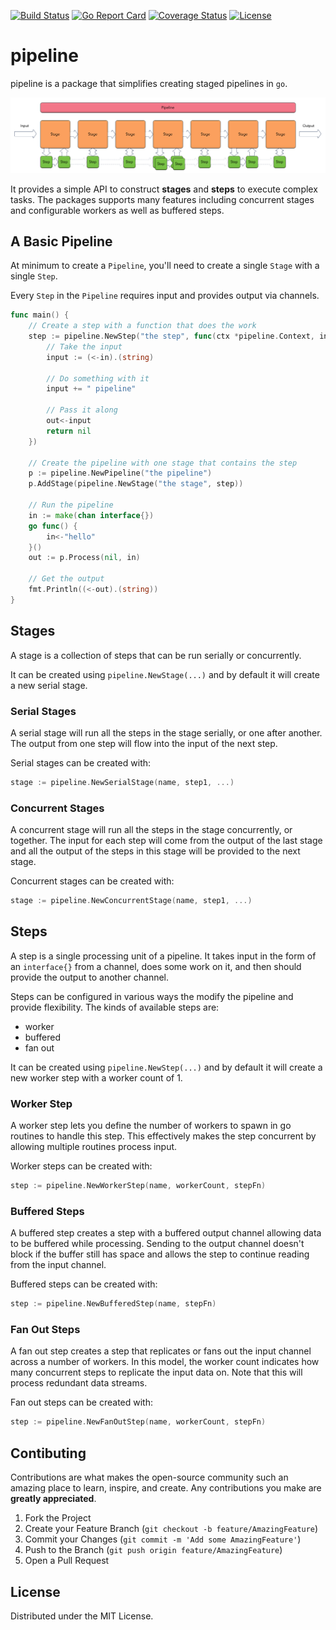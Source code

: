 [![Build Status](https://travis-ci.org/pokanop/pipeline.svg?branch=master)](https://travis-ci.org/pokanop/pipeline)
[![Go Report Card](https://goreportcard.com/badge/github.com/pokanop/pipeline)](https://goreportcard.com/report/github.com/pokanop/pipeline)
[![Coverage Status](https://coveralls.io/repos/github/pokanop/pipeline/badge.svg?branch=master)](https://coveralls.io/github/pokanop/pipeline?branch=master)
[![License](https://img.shields.io/badge/license-MIT-blue.svg)](https://github.com/containous/traefik/blob/master/LICENSE.md)

# pipeline
pipeline is a package that simplifies creating staged pipelines in `go`.

![Pipeline](/images/pipeline.png)

It provides a simple API to construct **stages** and **steps** to execute complex tasks. The packages supports many features including concurrent stages and configurable workers as well as buffered steps.

## A Basic Pipeline

At minimum to create a `Pipeline`, you'll need to create a single `Stage` with a single `Step`.

Every `Step` in the `Pipeline` requires input and provides output via channels.

```go
func main() {
    // Create a step with a function that does the work
    step := pipeline.NewStep("the step", func(ctx *pipeline.Context, in <-chan interface{}, out chan interface{}) error {
        // Take the input
        input := (<-in).(string)

        // Do something with it
        input += " pipeline"

        // Pass it along
        out<-input
        return nil
    })

    // Create the pipeline with one stage that contains the step
    p := pipeline.NewPipeline("the pipeline")
    p.AddStage(pipeline.NewStage("the stage", step))

    // Run the pipeline
    in := make(chan interface{})
    go func() {
        in<-"hello"
    }()
    out := p.Process(nil, in)

    // Get the output
    fmt.Println((<-out).(string))
}
```

## Stages

A stage is a collection of steps that can be run serially or concurrently.

It can be created using `pipeline.NewStage(...)` and by default it will create a new serial stage.

### Serial Stages

A serial stage will run all the steps in the stage serially, or one after another. The output from one step will flow into the input of the next step.

Serial stages can be created with:
```go
stage := pipeline.NewSerialStage(name, step1, ...)
```

### Concurrent Stages

A concurrent stage will run all the steps in the stage concurrently, or together. The input for each step will come from the output of the last stage and all the output of the steps in this stage will be provided to the next stage.

Concurrent stages can be created with:
```go
stage := pipeline.NewConcurrentStage(name, step1, ...)
```

## Steps

A step is a single processing unit of a pipeline. It takes input in the form of an `interface{}` from a channel, does some work on it, and then should provide the output to another channel.

Steps can be configured in various ways the modify the pipeline and provide flexibility. The kinds of available steps are:
- worker
- buffered
- fan out

It can be created using `pipeline.NewStep(...)` and by default it will create a new worker step with a worker count of 1.

### Worker Step

A worker step lets you define the number of workers to spawn in go routines to handle this step. This effectively makes the step concurrent by allowing multiple routines process input.

Worker steps can be created with:
```go
step := pipeline.NewWorkerStep(name, workerCount, stepFn)
```

### Buffered Steps

A buffered step creates a step with a buffered output channel allowing data to be buffered while processing. Sending to the output channel doesn't block if the buffer still has space and allows the step to continue reading from the input channel.

Buffered steps can be created with:
```go
step := pipeline.NewBufferedStep(name, stepFn)
```

### Fan Out Steps

A fan out step creates a step that replicates or fans out the input channel across a number of workers. In this model, the worker count indicates how many concurrent steps to replicate the input data on. Note that this will process redundant data streams.

Fan out steps can be created with:
```go
step := pipeline.NewFanOutStep(name, workerCount, stepFn)
```

## Contibuting
Contributions are what makes the open-source community such an amazing place to learn, inspire, and create. Any contributions you make are **greatly appreciated**.

1. Fork the Project
2. Create your Feature Branch (`git checkout -b feature/AmazingFeature`)
3. Commit your Changes (`git commit -m 'Add some AmazingFeature'`)
4. Push to the Branch (`git push origin feature/AmazingFeature`)
5. Open a Pull Request

## License
Distributed under the MIT License.

